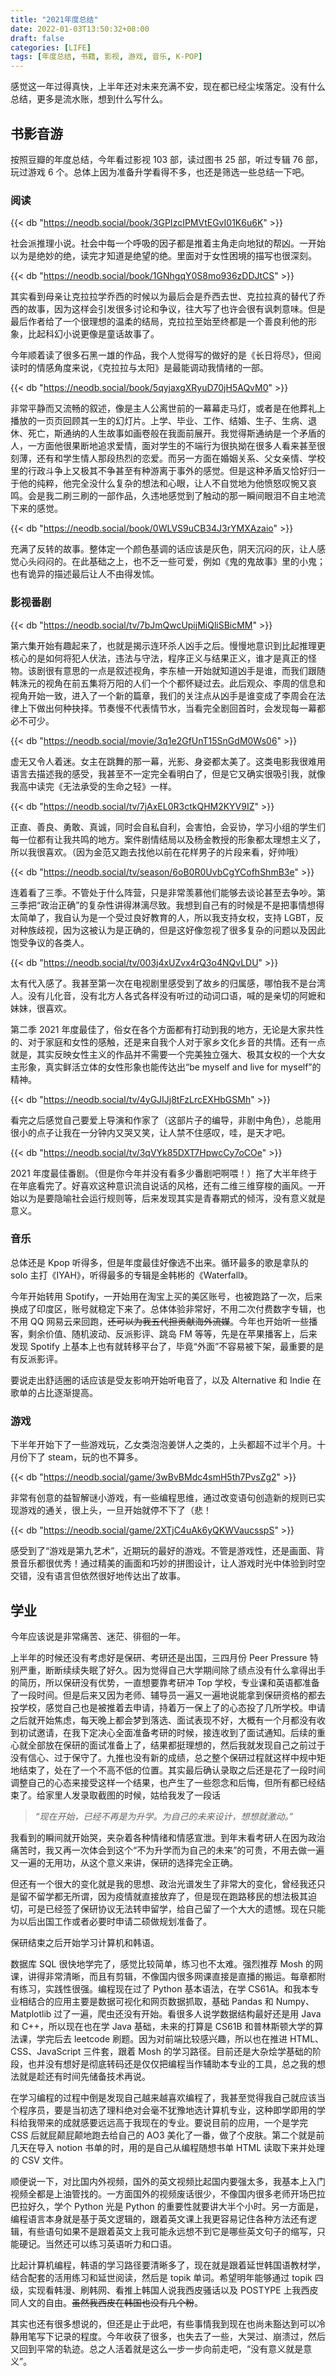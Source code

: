 ```yaml
---
title: "2021年度总结"
date: 2022-01-03T13:50:32+08:00
draft: false
categories: [LIFE]
tags: [年度总结, 书籍, 影视, 游戏, 音乐, K-POP]
---
```


感觉这一年过得真快，上半年还对未来充满不安，现在都已经尘埃落定。没有什么总结，更多是流水账，想到什么写什么。

## 书影音游

按照豆瓣的年度总结，今年看过影视 103 部，读过图书 25 部，听过专辑 76 部，玩过游戏 6 个。总体上因为准备升学看得不多，也还是筛选一些总结一下吧。

### 阅读

{{< db "https://neodb.social/book/3GPIzcIPMVtEGvI01K6u6K" >}}

社会派推理小说。社会中每一个呼吸的因子都是推着主角走向地狱的帮凶。一开始以为是绝妙的绝，读完才知道是绝望的绝。里面对于女性困境的描写也很深刻。

{{< db "https://neodb.social/book/1GNhgqY0S8mo936zDDJtCS" >}}

其实看到母亲让克拉拉学乔西的时候以为最后会是乔西去世、克拉拉真的替代了乔西的故事，因为这样会引发很多讨论和争议，往大写了也许会很有讽刺意味。但是最后作者给了一个很理想的温柔的结局，克拉拉至始至终都是一个善良利他的形象，比起科幻小说更像是童话故事了。

今年顺着读了很多石黑一雄的作品，我个人觉得写的做好的是《长日将尽》，但阅读时的情感角度来说，《克拉拉与太阳》是最能调动我情绪的一部。

{{< db "https://neodb.social/book/5qyjaxgXRyuD70jH5AQvM0" >}}

非常平静而又流畅的叙述，像是主人公离世前的一幕幕走马灯，或者是在他葬礼上播放的一页页回顾其一生的幻灯片。上学、毕业、工作、结婚、生子、生病、退休、死亡，斯通纳的人生故事如画卷般在我面前展开。我觉得斯通纳是一个矛盾的人，一方面他很果断地追求爱情，面对学生的不端行为很执拗在很多人看来甚至很刻薄，还有和学生情人那段热烈的恋爱。而另一方面在婚姻关系、父女亲情、学校里的行政斗争上又极其不争甚至有种游离于事外的感觉。但是这种矛盾又恰好归一于他的纯粹，他完全没什么复杂的想法和心眼，让人不自觉地为他愤怒叹惋又哀鸣。会是我二刷三刷的一部作品，久违地感觉到了触动的那一瞬间眼泪不自主地流下来的感觉。

{{< db "https://neodb.social/book/0WLVS9uCB34J3rYMXAzaio" >}}

充满了反转的故事。整体定一个颜色基调的话应该是灰色，阴天沉闷的灰，让人感觉心头闷闷的。在此基础之上，也不乏一些可爱，例如《鬼的鬼故事》里的小鬼；也有诡异的描述最后让人不由得发怵。

### 影视番剧

{{< db "https://neodb.social/tv/7bJmQwcUpijMiQliSBicMM" >}}

第六集开始有趣起来了，也就是揭示连环杀人凶手之后。慢慢地意识到比起推理更核心的是如何将犯人伏法，违法与守法，程序正义与结果正义，谁才是真正的怪物。该剧很有意思的一点是叙述视角，李东植一开始就知道凶手是谁，而我们跟随韩洙元的视角在前五集将万阳的人们一个个都怀疑过去。此后观众、李周的信息和视角开始一致，进入了一个新的篇章，我们的关注点从凶手是谁变成了李周会在法律上下做出何种抉择。节奏慢不代表情节水，当看完全剧回首时，会发现每一幕都必不可少。

{{< db "https://neodb.social/movie/3q1e2GfUnT15SnGdM0Ws06" >}}

虚无又令人着迷。女主在跳舞的那一幕，光影、身姿都太美了。这类电影我很难用语言去描述我的感受，我甚至不一定完全看明白了，但是它又确实很吸引我，就像我高中读完《无法承受的生命之轻》一样。

{{< db "https://neodb.social/tv/7jAxEL0R3ctkQHM2KYV9IZ" >}}

正直、善良、勇敢、真诚，同时会自私自利，会害怕，会妥协，学习小组的学生们每一位都有让我共鸣的地方。案件剧情结局以及杨金教授的形象都太理想主义了，所以我很喜欢。（因为金范又跑去找他以前在花样男子的片段来看，好帅哦）

{{< db "https://neodb.social/tv/season/6oB0R0UvbCgYCofhShmB3e" >}}

连着看了三季。不管处于什么阵营，只是非常羡慕他们能够去谈论甚至去争吵。第三季把“政治正确”的复杂性讲得淋漓尽致。我想到自己有的时候是不是把事情想得太简单了，我自认为是一个受过良好教育的人，所以我支持女权，支持 LGBT，反对种族歧视，因为这被认为是正确的，但是这好像忽视了很多复杂的问题以及因此饱受争议的各类人。

{{< db "https://neodb.social/tv/003j4xUZvx4rQ3o4NQvLDU" >}}

太有代入感了。我甚至第一次在电视剧里感受到了故乡的归属感，哪怕我不是台湾人。没有儿化音，没有北方人各式各样没有听过的动词口语，喊的是亲切的阿嬷和妹妹，很喜欢。

第二季 2021 年度最佳了，俗女在各个方面都有打动到我的地方，无论是大家共性的、对于家庭和女性的感触，还是来自我个人对于家乡文化乡音的共情。还有一点就是，其实反映女性主义的作品并不需要一个完美独立强大、极其女权的一个大女主形象，真实鲜活立体的女性形象也能传达出“be myself and live for myself”的精神。

{{< db "https://neodb.social/tv/4yGJIJj8tFzLrcEXHbGSMh" >}}

看完之后感觉自己要爱上导演和作家了（这部片子的编导，非剧中角色），总能用很小的点子让我在一分钟内又哭又笑，让人禁不住感叹，哇，是天才吧。

{{< db "https://neodb.social/tv/3qVYk85DXT7HpwcCy7oCOe" >}}

2021 年度最佳番剧。（但是你今年并没有看多少番剧吧啊喂！）拖了大半年终于在年底看完了。好喜欢这种意识流自说话的风格，还有二维三维穿梭的画风。一开始以为是要隐喻社会运行规则等，后来发现其实是青春期式的倾泻，没有意义就是意义。

### 音乐

总体还是 Kpop 听得多，但是年度最佳好像选不出来。循环最多的歌是拿队的 solo 主打《IYAH》，听得最多的专辑是金韩彬的《Waterfall》。

今年开始转用 Spotify，一开始用在淘宝上买的美区账号，也被跑路了一次，后来换成了印度区，账号就稳定下来了。总体体验非常好，不用二次付费数字专辑，也不用 QQ 网易云来回跑，~~还可以为我五代担贡献海外流媒~~。今年也开始听一些播客，剩余价值、随机波动、反派影评、跳岛 FM 等等，先是在苹果播客上，后来发现 Spotify 上基本上也有就转移平台了，毕竟“外面”不容易被下架，最重要的是有反派影评。

要说走出舒适圈的话应该是受友影响开始听电音了，以及 Alternative 和 Indie 在歌单的占比逐渐提高。

### 游戏

下半年开始下了一些游戏玩，乙女类泡泡姜饼人之类的，上头都超不过半个月。十月份下了 steam，玩的也不算多。

{{< db "https://neodb.social/game/3wBvBMdc4smH5th7PvsZg2" >}}

非常有创意的益智解谜小游戏，有一些编程思维，通过改变语句创造新的规则已实现游戏的通关，很上头，一旦开始就停不下了（悲！

{{< db "https://neodb.social/game/2XTjC4uAk6yQKWVaucsspS" >}}

感受到了“游戏是第九艺术”，近期玩的最好的游戏。不管是游戏性，还是画面、背景音乐都很优秀！通过精美的画面和巧妙的拼图设计，让人游戏时光中体验到时空交错，没有语言但依然很好地传达出了故事。

## 学业

今年应该说是非常痛苦、迷茫、徘徊的一年。

上半年的时候还没有考虑好是保研、考研还是出国，三四月份 Peer Pressure 特别严重，断断续续失眠了好久。因为觉得自己大学期间除了绩点没有什么拿得出手的简历，所以保研没有优势，一直想要靠考研冲 Top 学校，专业课和英语都准备了一段时间。但是后来又因为老师、辅导员一遍又一遍地说能拿到保研资格的都去投学校，感觉自己也是被推着去申请，持着万一保上了的心态投了几所学校。申请之后就开始焦虑，每天晚上都会梦到落选、面试表现不好，大概有一个月都没有收到初试邀请，在我下定决心全面准备考研的时候，接连收到了面试通知。后续的重心就全部放在保研的面试准备上了，结果都挺理想的，然后我就发现自己之前过于没有信心、过于保守了。九推也没有新的成绩，总之整个保研过程就这样中规中矩地结束了，处在了一个不高不低的位置。其实最后确认录取之后还是花了一段时间调整自己的心态来接受这样一个结果，也产生了一些怨念和后悔，但所有都已经结束了。给家里人发录取截图的时候，姑给我发了一段话

> _“现在开始，已经不再是为升学。为自己的未来设计，想想就激动。”_

我看到的瞬间就开始哭，夹杂着各种情绪和情感宣泄。到年末看考研人在因为政治痛苦时，我又再一次体会到这个“不为升学而为自己的未来”的可贵，不用去做一遍又一遍的无用功，从这个意义来讲，保研的选择完全正确。

但还有一个很大的变化就是我的思想、政治光谱发生了非常大的变化，曾经我还只是留不留学都无所谓，因为疫情就直接放弃了，但是现在跑路移民的想法极其迫切，可是已经签了保研协议无法转申留学，给自己留了一个大大的遗憾。现在只能为以后出国工作或者必要时申请二硕做规划准备了。

保研结束之后开始学习计算机和韩语。

数据库 SQL 很快地学完了，感觉比较简单，练习也不太难。强烈推荐 Mosh 的网课，讲得非常清晰，而且有剪辑，不像国内很多网课直接是直播的搬运。每章都附有练习，实践性很强。编程现在过了 Python 基本语法，在学 CS61A。和我本专业相结合的应用主要是数据可视化和网页数据抓取，基础 Pandas 和 Numpy、Matplotlib 过了一遍，爬虫还没有开始。看很多人说学数据结构最好还是用 Java 和 C++，所以现在也在学 Java 基础，未来的打算是 CS61B 和普林斯顿大学的算法课，学完后去 leetcode 刷题。因为对前端比较感兴趣，所以也在推进 HTML、CSS、JavaScript 三件套，跟着 Mosh 的学习路径。目前还是大杂烩学基础的阶段，也并没有想好是彻底转码还是仅仅把编程当作辅助本专业的工具，总之我的想法就是趁还有时间先储备技术再说。

在学习编程的过程中倒是发现自己越来越喜欢编程了，我甚至觉得我自己就应该当个程序员，要是当初选了理科绝对会毫不犹豫地选计算机专业，这种即学即用的学科给我带来的成就感要远远高于我现在的专业。要说目前的应用，一个是学完 CSS 后就屁颠屁颠地跑去给自己的 AO3 美化了一番，做了个皮肤。第二个就是前几天在导入 notion 书单的时，用的是自己从编程随想书单 HTML 读取下来并处理的 CSV 文件。

顺便说一下，对比国内外视频，国外的英文视频比起国内要强太多，我基本上入门视频全都是上油管找的。一方面国外的视频废话很少，不像国内很多老师开场巴拉巴拉好久，学个 Python 光是 Python 的重要性就要讲大半个小时。另一方面是，编程语言本身就是基于英文逻辑的，跟着英文课上我更容易记住各种方法还有逻辑，有些语句如果不是跟着英文上我可能永远想不到它是哪些英文句子的缩写，只能硬记。当然还可以练习英语听力和口语。

比起计算机编程，韩语的学习路径要清晰多了，现在就是跟着延世韩国语教材学，结合配套的活用练习和延世阅读，然后是 topik 单词。希望明年能够通过 topik 四级，实现看韩漫、刷韩网、看推上韩国人说我西皮骚话以及 POSTYPE 上我西皮同人文的自由。~~虽然我西皮在韩国也没有几个粉~~。

其实也还有很多想说的，但还是止于此吧，有些事情我到现在也尚未豁达到可以冷静用笔写下记录的程度。今年收获了很多，也失去了一些，大哭过、崩溃过，然后又回到平常的轨迹。总之人活着就是这么一步一步向前走吧，“没有意义就是意义”。
